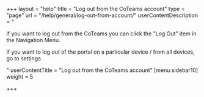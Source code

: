 +++
layout = "help"
title = "Log out from the CoTeams account"
type = "page"
url = "/help/general/log-out-from-account/"
userContentDescription = "<p>If you want to log out from the CoTeams you can click the \"Log Out\" item in the Navigation Menu.</p><p>If you want to log out of the portal on a particular device / from all devices, go to settings</p>"
userContentTitle = "Log out from the CoTeams account"
[menu.sidebar10]
weight = 5

+++
